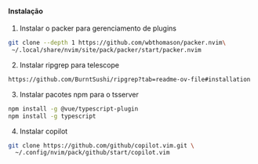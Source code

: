 #### Instalação

1. Instalar o packer para gerenciamento de plugins
```bash
git clone --depth 1 https://github.com/wbthomason/packer.nvim\
 ~/.local/share/nvim/site/pack/packer/start/packer.nvim
```
2. Instalar ripgrep para telescope
```bash
https://github.com/BurntSushi/ripgrep?tab=readme-ov-file#installation
```

3. Instalar pacotes npm para o tsserver
```bash
npm install -g @vue/typescript-plugin
npm install -g typescript
```

4. Instalar copilot
```bash
git clone https://github.com/github/copilot.vim.git \
  ~/.config/nvim/pack/github/start/copilot.vim
```
